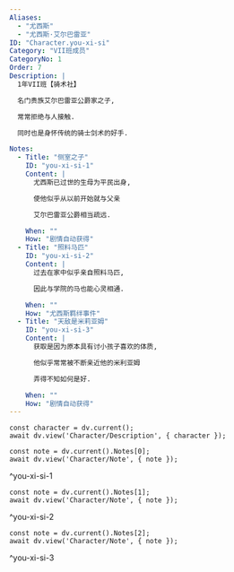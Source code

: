 ```yaml
---
Aliases:
  - "尤西斯"
  - "尤西斯·艾尔巴雷亚"
ID: "Character.you-xi-si"
Category: "VII班成员"
CategoryNo: 1
Order: 7
Description: |
  1年VII班【骑术社】

  名门贵族艾尔巴雷亚公爵家之子,

  常常拒绝与人接触.

  同时也是身怀传统的骑士剑术的好手.

Notes:
  - Title: "侧室之子"
    ID: "you-xi-si-1"
    Content: |
      尤西斯已过世的生母为平民出身,

      使他似乎从以前开始就与父亲

      艾尔巴雷亚公爵相当疏远.

    When: ""
    How: "剧情自动获得"
  - Title: "照料马匹"
    ID: "you-xi-si-2"
    Content: |
      过去在家中似乎亲自照料马匹,

      因此与学院的马也能心灵相通.

    When: ""
    How: "尤西斯羁绊事件"
  - Title: "天敌是米莉亚姆"
    ID: "you-xi-si-3"
    Content: |
      获取是因为原本具有讨小孩子喜欢的体质,

      他似乎常常被不断亲近他的米利亚姆

      弄得不知如何是好.

    When: ""
    How: "剧情自动获得"
---
```

```dataviewjs
const character = dv.current();
await dv.view('Character/Description', { character });
```

```dataviewjs
const note = dv.current().Notes[0];
await dv.view('Character/Note', { note });
```
^you-xi-si-1

```dataviewjs
const note = dv.current().Notes[1];
await dv.view('Character/Note', { note });
```
^you-xi-si-2

```dataviewjs
const note = dv.current().Notes[2];
await dv.view('Character/Note', { note });
```
^you-xi-si-3